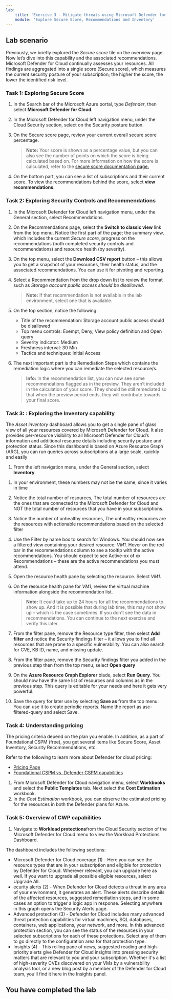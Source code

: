 ```yaml
---
lab:
    title: 'Exercise 3 - Mitigate threats using Microsoft Defender for Cloud'
    module: 'Explore Secure Score, Recommendations and Inventory'
---
```


## Lab scenario

Previously, we briefly explored the *Secure score* tile on the overview page. Now let’s dive into this capability and the associated recommendations. Microsoft Defender for Cloud continually assesses your resources. All findings are aggregated into a single score (Secure score), which measures the current security posture of your subscription; the higher the score, the lower the identified risk level.

### Task 1: Exploring Secure Score

1. In the Search bar of the Microsoft Azure portal, type *Defender*, then select **Microsoft Defender for Cloud**.

1. In the Microsoft Defender for Cloud left navigation menu, under the Cloud Security section, select on the Security posture button.

1. On the Secure score page, review your current overall secure score percentage.

    >**Note:** Your score is shown as a percentage value, but you can also see the number of points on which the score is being calculated based on. For more information on how the score is calculated, refer to the [secure score documentation page.](https://docs.microsoft.com/azure/security-center/secure-score-security-controls#how-your-secure-score-is-calculated)

1. On the bottom part, you can see a list of subscriptions and their current score. To view the recommendations behind the score, select **view recommendations**.

### Task 2: Exploring Security Controls and Recommendations

1. In the Microsoft Defender for Cloud left navigation menu, under the General section, select Recommendations.

1. On the Recommendations page, select the **Switch to classic view** link from the top menu. Notice the first part of the page; the summary view, which includes the current *Secure score*, progress on the recommendations (both completed security controls and recommendations) and resource health (by severity).

1. On the top menu, select the **Download CSV report** button – this allows you to get a snapshot of your resources, their health status, and the associated recommendations. You can use it for pivoting and reporting.

1. Select a Recommendation from the drop down list to review the format such as *Storage account public access should be disallowed*. 

     >**Note:** If that recommendation is not available in the lab environment, select one that is available.

1. On the top section, notice the following:

     - Title of the recommendation: Storage account public access should be disallowed
     - Top menu controls: Exempt, Deny, View policy definition and Open query
     - Severity indicator: Medium
     - Freshness interval: 30 Min
     - Tactics and techniques: Initial Access

1. The next important part is the Remediation Steps which contains the remediation logic where you can remediate the selected resource/s.

    >**Info:** In the recommendation list, you can now see some recommendations flagged as in the preview. They aren’t included in the calculation of your score. They should be still remediated so that when the preview period ends, they will contribute towards your final score.

### Task 3: : Exploring the Inventory capability

The *Asset inventory* dashboard allows you to get a single pane of glass view of all your resources covered by Microsoft Defender for Cloud. It also provides per-resource visibility to all Microsoft Defender for Cloud’s information and additional resource details including security posture and protection status. Since this dashboard is based on Azure Resource Graph (ARG), you can run queries across subscriptions at a large scale, quickly and easily

1. From the left navigation menu, under the General section, select **Inventory**.

<!--- 1. Hover to the Summaries strip at the top of the page.--->

1. In your environment, these numbers may not be the same, since it varies in time

1. Notice the total number of resources, The total number of resources are the ones that are connected to the Microsoft Defender for Cloud and NOT the total number of resources that you have in your subscriptions.

1. Notice the number of unhealthy resources, The unhealthy resources are the resources with actionable recommendations based on the selected filter

1. Use the Filter by name box to search for Windows. You should now see a filtered view containing your desired resource: *VM1*. Hover on the red bar in the recommendations column to see a tooltip with the active recommendations. You should expect to see Active-xx of xx Recommendations – these are the active recommendations you must attend.

1. Open the resource health pane by selecting the resource. Select *VM1*.

1. On the resource health pane for *VM1*, review the virtual machine information alongside the recommendation list.

    >**Note:** It could take up to 24 hours for all the recommendations to show up. And it is possible that during lab time, this may not show up – which is the case sometimes. If you don't see the data in recommendations. You can continue to the next exercise and verify this later.

1. From the filter pane, remove the Resource type filter, then select **Add filter** and notice the Security findings filter – it allows you to find all resources that are prone to a specific vulnerability. You can also search for CVE, KB ID, name, and missing update.

1. From the filter pane, remove the Security findings filter you added in the previous step then from the top menu, select **Open query**

1. On the **Azure Resource Graph Explorer** blade, select **Run Query**. You should now have the same list of resources and columns as in the previous step. This query is editable for your needs and here it gets very powerful.

1. Save the query for later use by selecting **Save as** from the top menu. You can use it to create periodic reports. Name the report as asc-filtered-query and select Save.

### Task 4: Understanding pricing

The pricing criteria depend on the plan you enable. In addition, as a part of Foundational CSPM (free), you get several items like Secure Score, Asset Inventory, Security Recommendations, etc.

Refer to the following to learn more about Defender for cloud pricing:

- [Pricing Page](https://azure.microsoft.com/pricing/details/defender-for-cloud/?v=17.23h)
- [Foundational CSPM vs. Defender CSPM capabilities](https://learn.microsoft.com/azure/defender-for-cloud/concept-cloud-security-posture-management)

1. From Microsoft Defender for Cloud navigation menu, select **Workbooks** and select the **Public Templates** tab. Next select the **Cost Estimation** workbook.
1. In the *Cost Estimation* workbook, you can observe the estimated pricing for the resources in both the Defender plans for Azure.

### Task 5: Overview of CWP capabilities

1. Navigate to **Workload protections**from the Cloud Security section of the Microsoft Defender for Cloud menu to view the Workload Protections Dashboard.

The dashboard includes the following sections:

- Microsoft Defender for Cloud coverage (1) - Here you can see the resource types that are in your subscription and eligible for protection by Defender for Cloud. Wherever relevant, you can upgrade here as well. If you want to upgrade all possible eligible resources, select Upgrade All.
- ecurity alerts (2) - When Defender for Cloud detects a threat in any area of your environment, it generates an alert. These alerts describe details of the affected resources, suggested remediation steps, and in some cases an option to trigger a logic app in response. Selecting anywhere in this graph opens the Security Alerts page.
- Advanced protection (3) - Defender for Cloud includes many advanced threat protection capabilities for virtual machines, SQL databases, containers, web applications, your network, and more. In this advanced protection section, you can see the status of the resources in your selected subscriptions for each of these protections. Select any of them to go directly to the configuration area for that protection type.
- Insights (4) - This rolling pane of news, suggested reading and high-priority alerts give Defender for Cloud insights into pressing security matters that are relevant to you and your subscription. Whether it's a list of high-severity CVEs discovered on your VMs by a vulnerability analysis tool, or a new blog post by a member of the Defender for Cloud team, you'll find it here in the Insights panel.

## You have completed the lab
